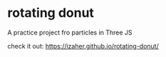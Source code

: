 # rotating donut
 
A practice project fro particles in Three JS

check it out: https://izaher.github.io/rotating-donut/
